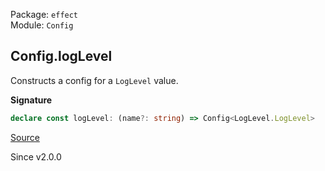 Package: `effect`<br />
Module: `Config`<br />

## Config.logLevel

Constructs a config for a `LogLevel` value.

**Signature**

```ts
declare const logLevel: (name?: string) => Config<LogLevel.LogLevel>
```

[Source](https://github.com/Effect-TS/effect/tree/main/packages/effect/src/Config.ts#L203)

Since v2.0.0